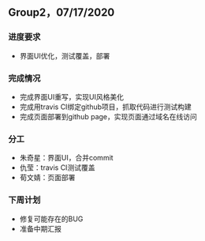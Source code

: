 ## Group2，07/17/2020

### 进度要求

- 界面UI优化，测试覆盖，部署

### 完成情况

- 完成界面UI重写，实现UI风格美化
- 完成用travis CI绑定github项目，抓取代码进行测试构建
- 完成页面部署到github page，实现页面通过域名在线访问

### 分工

- 朱奇星：界面UI，合并commit
- 仇莹：travis CI测试覆盖
- 荀文婧：页面部署

### 下周计划

- 修复可能存在的BUG
- 准备中期汇报

